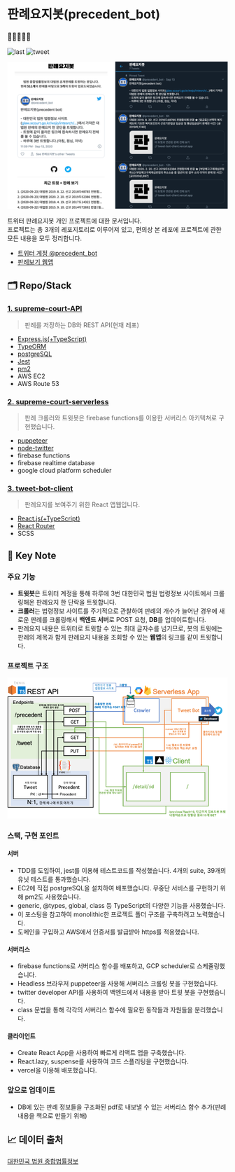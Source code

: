 # 판례요지봇(precedent_bot)

###  🤖🐧👩🏻‍⚖️
![last](https://img.shields.io/github/last-commit/MaxKim-J/supreme-court-API) ![tweet](https://img.shields.io/twitter/follow/precedent_bot?label=%40precedent_bot&style=social)

![appImage](./appImage.png)

트위터 판례요지봇 개인 프로젝트에 대한 문서입니다.  
프로젝트는 총 3개의 레포지토리로 이루어져 있고, 편의상 본 레포에 프로젝트에 관한 모든 내용을 모두 정리합니다.

- [트위터 계정 @precedent_bot](https://twitter.com/precedent_bot)
- [판례보기 웹앱](https://tweet-bot-client.vercel.app/)

## 🗂 Repo/Stack

### [1. supreme-court-API](https://github.com/MaxKim-J/supreme-court-API)

> 판례를 저장하는 DB와 REST API(현재 레포)

- [Express.js(+TypeScript)](https://github.com/expressjs/express)
- [TypeORM](https://github.com/typeorm/typeorm)
- [postgreSQL](https://www.postgresql.org/)
- [Jest](https://github.com/facebook/jest)
- [pm2](https://github.com/Unitech/pm2)
- AWS EC2
- AWS Route 53

### [2. supreme-court-serverless](https://github.com/MaxKim-J/supreme-court-severless)

> 판례 크롤러와 트윗봇은 firebase functions를 이용한 서버리스 아키텍쳐로 구현했습니다.

- [puppeteer](https://github.com/puppeteer/puppeteer)
- [node-twitter](https://github.com/jdub/node-twitter)
- firebase functions
- firebase realtime database
- google cloud platform scheduler

### [3. tweet-bot-client](https://github.com/MaxKim-J/tweet-bot-client)

> 판례요지를 보여주기 위한 React 앱웹입니다.

- [React.js(+TypeScript)](https://github.com/facebook/create-react-app)
- [React Router](https://github.com/ReactTraining/react-router)
- SCSS

## 📖  Key Note

### 주요 기능

- **트윗봇**은 트위터 계정을 통해 하루에 3번 대한민국 법원 법령정보 사이트에서 크롤링해온 판례요지 한 단락을 트윗합니다.
- **크롤러**는 법령정보 사이트를 주기적으로 관찰하여 판례의 개수가 늘어난 경우에 새로운 판례를 크롤링해서 **백엔드 서버**로 POST 요청, **DB**를 업데이트합니다.
- 판례요지 내용은 트위터로 트윗할 수 있는 최대 글자수를 넘기므로, 봇의 트윗에는 판례의 제목과 함게 판례요지 내용을 조회할 수 있는 **웹앱**의 링크를 같이 트윗합니다.

### 프로젝트 구조

![구조](./project-structure.png)

### 스택, 구현 포인트

#### 서버

- TDD를 도입하여, jest를 이용해 테스트코드를 작성했습니다. 4개의 suite, 39개의 유닛 테스트를 통과했습니다.
- EC2에 직접 postgreSQL을 설치하여 배포했습니다. 무중단 서비스를 구현하기 위해 pm2도 사용했습니다.
- generic, @types, global, class 등 TypeScript의 다양한 기능을 사용했습니다.
- 이 포스팅을 참고하여 monolithic한 프로젝트 폴더 구조를 구축하려고 노력했습니다.
- 도메인을 구입하고 AWS에서 인증서를 발급받아 https를 적용했습니다.

#### 서버리스

- firebase functions로 서버리스 함수를 배포하고, GCP scheduler로 스케쥴링했습니다.
- Headless 브라우저 puppeteer을 사용해 서버리스 크롤링 봇을 구현했습니다.
- twitter developer API를 사용하여 백엔드에서 내용을 받아  트윗 봇을 구현했습니다.
- class 문법을 통해 각각의 서버리스 함수에 필요한 동작들과 자원들을 분리했습니다.

#### 클라이언트

- Create React App을 사용하여 빠르게 리액트 앱을 구축했습니다. 
- React.lazy, suspense를 사용하여 코드 스플리팅을 구현했습니다. 
- vercel을 이용해 배포했습니다.

### 앞으로 업데이트

- DB에 있는 판례 정보들을 구조화된 pdf로 내보낼 수 있는 서버리스 함수 추가(판례 내용을 책으로 만들기 위해)

## 📈 데이터 출처
[대한민국 법원 종합법률정보](https://glaw.scourt.go.kr/wsjo/intesrch/sjo022.do)
